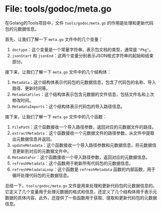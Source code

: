 # File: tools/godoc/meta.go

在Golang的Tools项目中，文件 `tools/godoc/meta.go` 的作用是处理和更新代码包的元数据信息。

首先，让我们了解一下 `meta.go` 文件中的几个变量：

1. `doctype`：这个变量是一个常量字符串，表示包文档的类型，通常是 `"Pkg"`。
2. `jsonStart` 和 `jsonEnd`：这两个变量分别表示JSON格式字符串的起始和结束部分。

接下来，让我们了解一下 `meta.go` 文件中的几个结构体：

1. `Metadata`：这个结构体表示代码包的元数据信息，包含了代码包的名称、导入路径、更新时间等。
2. `MetadataFiles`：这个结构体表示包含元数据的文件信息，包括文件名和上次修改时间。
3. `MetadataImports`：这个结构体表示代码包的导入路径信息。

接下来，让我们了解一下 `meta.go` 文件中的几个函数：

1. `FilePath`：这个函数接收一个导入路径参数，返回对应的元数据文件的路径。
2. `extractMetadata`：这个函数接收一个元数据文件的路径参数，从文件中提取出元数据信息并返回。
3. `updateMetadata`：这个函数接收一个导入路径参数和元数据信息，将元数据信息更新到对应的元数据文件中。
4. `MetadataFor`：这个函数接收一个导入路径参数，返回对应的元数据信息。
5. `refreshMetadata`：这个函数用于刷新所有代码包的元数据信息。
6. `refreshMetadataLoop`：这个函数是 `refreshMetadata` 函数的内部函数，用于循环处理代码包的元数据信息。

总结一下，`tools/godoc/meta.go` 文件是用来处理和更新代码包的元数据信息的。它定义了几个变量用于处理元数据的格式和信息，还定义了几个结构体用于表示元数据的具体内容。此外，还提供了一些函数用于获取、提取和更新代码包的元数据信息。

